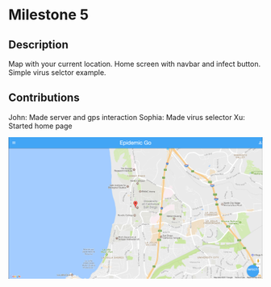 # Milestone 5

## Description
Map with your current location.  Home screen with navbar and infect button.  Simple virus selctor example.

## Contributions
John: Made server and gps interaction
Sophia: Made virus selector
Xu: Started home page

![ScreenGrab](https://raw.githubusercontent.com/johnpallag/MashedPotatoRacoons/master/milestone5.png)
